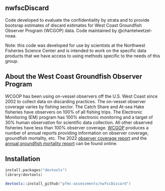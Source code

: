 ## nwfscDiscard

Code developed to evaluate the confidentiality by strata and to provide bootsrap estimates of discard estimates for West Coast Groundfish Observer Program (WCGOP) data. Code maintained by @chantelwetzel-noaa.

Note: this code was developed for use by scientists at the Northwest Fisheries Science Center and is intended to work on the specific data products that we have access to using methods specific to the needs of this group.

## About the West Coast Groundfish Observer Program

WCGOP has been using on-vessel observers off the U.S. West Coast since 2002 to collect data on discarding practices. The on-vessel observer coverage varies by fishing sector. The Catch Share and At-sea Hake fisheries have observers on 100% of all fishing trips. The Electronic Monitoring (EM) program has 100% electronic monitoring and a target of 30% human observation for scientific data collection. All other observed fisheries have less than 100% observer coverage. [WCGOP](https://www.fisheries.noaa.gov/west-coast/fisheries-observers/west-coast-fishery-observer-bycatch-and-mortality-reports#fishery-management-reports) produces a number of annual reports providing information on observer coverage, groundfish mortality, etc. The 2022 [observer coverage report](https://repository.library.noaa.gov/view/noaa/47111) and the [annual groundfish mortality report](https://www.pcouncil.org/documents/2022/08/g-1-b-nwfsc-report-1-estimated-discard-and-catch-of-groundfish-species-in-the-2021-west-coast-fisheries.pdf/) can be found online.


## Installation

```S
install.packages("devtools")
library(devtools)

devtools::install_github("pfmc-assessments/nwfscDiscard")
```

